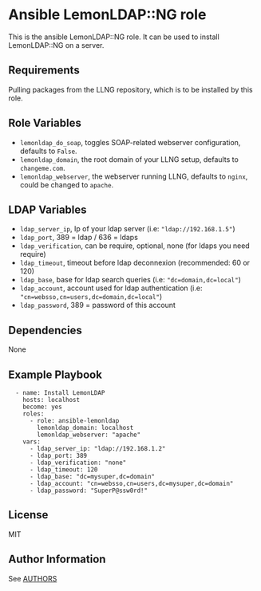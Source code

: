 Ansible LemonLDAP::NG role
=========

This is the ansible LemonLDAP::NG role. It can be used to install LemonLDAP::NG on a server.

Requirements
------------

Pulling packages from the LLNG repository, which is to be installed by this role.

Role Variables
--------------

 * `lemonldap_do_soap`, toggles SOAP-related webserver configuration, defaults to `False`.
 * `lemonldap_domain`, the root domain of your LLNG setup, defaults to `changeme.com`.
 * `lemonldap_webserver`, the webserver running LLNG, defaults to `nginx`, could be changed to `apache`.

LDAP Variables
--------------

 * `ldap_server_ip`, Ip of your ldap server (i.e: `"ldap://192.168.1.5"`)
 * `ldap_port`, 389 = ldap / 636 = ldaps
 * `ldap_verification`, can be require, optional, none (for ldaps you need require)
 * `ldap_timeout`, timeout before ldap deconnexion (recommended: 60 or 120)
 * `ldap_base`, base for ldap search queries (i.e: `"dc=domain,dc=local"`)
 * `ldap_account`, account used for ldap authentication (i.e: `"cn=websso,cn=users,dc=domain,dc=local"`)
 * `ldap_password`, 389 = password of this account


Dependencies
------------

None

Example Playbook
----------------

```
  - name: Install LemonLDAP
    hosts: localhost
    become: yes
    roles:
      - role: ansible-lemonldap
        lemonldap_domain: localhost
        lemonldap_webserver: "apache"
    vars:
      - ldap_server_ip: "ldap://192.168.1.2"
      - ldap_port: 389 
      - ldap_verification: "none"
      - ldap_timeout: 120
      - ldap_base: "dc=mysuper,dc=domain"
      - ldap_account: "cn=websso,cn=users,dc=mysuper,dc=domain"
      - ldap_password: "SuperP@ssw0rd!"
```

License
-------

MIT

Author Information
------------------

See [AUTHORS](AUTHORS)

